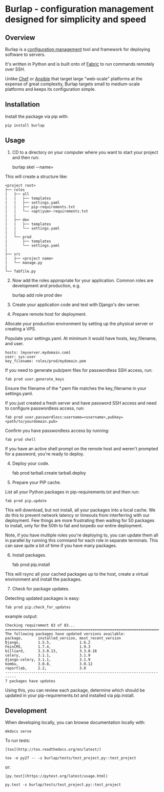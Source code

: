 Burlap - configuration management designed for simplicity and speed
=============================================================================

Overview
--------

Burlap is a [configuration management](https://en.wikipedia.org/wiki/Comparison_of_open-source_configuration_management_software)
tool and framework for deploying software to servers.

It's written in Python and is built onto of [Fabric](http://www.fabfile.org/) to run commands remotely over SSH.

Unlike [Chef](https://www.chef.io/) or [Ansible](http://www.ansible.com/) that target large "web-scale" platforms at the expense of great complexity, Burlap targets small to medium-scale platforms and keeps its configuration simple.

Installation
------------

Install the package via pip with:

    pip install burlap

Usage
-----

1. CD to a directory on your computer where you want to start your project and then run:

    burlap skel --name=<project name>

This will create a structure like:

    <project root>
    ├── roles
    |   ├── all
    |   |   ├── templates
    |   |   ├── settings.yaml
    |   |   ├── pip-requirements.txt
    |   |   └── <apt|yum>-requirements.txt
    |   |
    |   ├── dev
    |   |   ├── templates
    |   |   └── settings.yaml
    |   |
    |   └── prod
    |       ├── templates
    |       └── settings.yaml
    |
    ├── src
    |   ├── <project name>
    |   └── manage.py
    |
    └── fabfile.py

2. Now add the roles appropriate for your application. Common roles are development and production, e.g.

    burlap add role prod dev

2. Create your application code and test with Django's dev server.

3. Prepare remote host for deployment.

Allocate your production environment by setting up the physical server
or creating a VPS.

Populate your settings.yaml. At minimum it would have hosts, key_filename,
and user.

    hosts: [myserver.mydomain.com]
    user: sys-user
    key_filename: roles/prod/mydomain.pem

If you need to generate pub/pem files for passwordless SSH access, run:

    fab prod user.generate_keys
    
Ensure the filename of the *.pem file matches the key_filename in your
settings.yaml.

If you just created a fresh server and have password SSH access and need
to configure passwordless access, run:

    fab prod user.passwordless:username=<username>,pubkey=<path/to/yourdomain.pub>

Confirm you have passwordless access by running:

    fab prod shell

If you have an active shell prompt on the remote host and weren't prompted for
a password, you're ready to deploy.

4. Deploy your code.

    fab prod tarball.create tarball.deploy
    
5. Prepare your PIP cache.

List all your Python packages in pip-requirements.txt and then run:

    fab prod pip.update
    
This will download, but not install, all your packages into a local cache.
We do this to prevent network latency or timeouts from interferring with our
deployment. Few things are more frustrating then waiting for 50 packages to
install, only for the 50th to fail and torpedo our entire deployment.

Note, if you have multiple roles you're deploying to, you can update them all
in parallel by running this command for each role in separate terminals.
This can save quite a bit of time if you have many packages.

6. Install packages.

    fab prod pip.install
    
This will rsync all your cached packages up to the host, create a virtual
environment and install the packages.

7. Check for package updates.

Detecting updated packages is easy:

    fab prod pip.check_for_updates

example output:

    Checking requirement 83 of 83... 
    ===========================================================================
    The following packages have updated versions available:
    package,       installed_version, most_recent_version  
    Django,        1.5.5,             1.6.2                
    FeinCMS,       1.7.4,             1.9.3                
    billiard,      3.3.0.13,          3.3.0.16             
    celery,        3.1.1,             3.1.9                
    django-celery, 3.1.1,             3.1.9                
    kombu,         3.0.8,             3.0.12               
    reportlab,     2.2,               3.0                  
    ---------------------------------------------------------------------------
    7 packages have updates

Using this, you can review each package, determine which should be
updated in your pip-requirements.txt and installed via pip.install.

Development
-----------

When developing locally, you can browse documentation locally with:

    mkdocs serve

To run tests:

    [tox](http://tox.readthedocs.org/en/latest/)
    
    tox -e py27 -- -s burlap/tests/test_project.py::test_project

or:

    [py.test](https://pytest.org/latest/usage.html)
    
    py.test -s burlap/tests/test_project.py::test_project
    